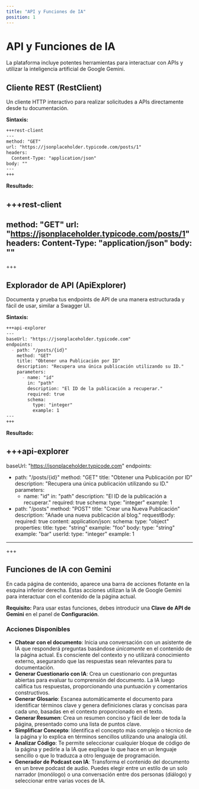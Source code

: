 ```yaml
---
title: "API y Funciones de IA"
position: 1
---
```


# API y Funciones de IA

La plataforma incluye potentes herramientas para interactuar con APIs y utilizar la inteligencia artificial de Google Gemini.

## Cliente REST (RestClient)

Un cliente HTTP interactivo para realizar solicitudes a APIs directamente desde tu documentación.

**Sintaxis:**

````markdown
+++rest-client
---
method: "GET"
url: "https://jsonplaceholder.typicode.com/posts/1"
headers:
  Content-Type: "application/json"
body: ""
---
+++
````

**Resultado:**

+++rest-client
---
method: "GET"
url: "https://jsonplaceholder.typicode.com/posts/1"
headers:
  Content-Type: "application/json"
body: ""
---
+++

## Explorador de API (ApiExplorer)

Documenta y prueba tus endpoints de API de una manera estructurada y fácil de usar, similar a Swagger UI.

**Sintaxis:**

````markdown
+++api-explorer
---
baseUrl: "https://jsonplaceholder.typicode.com"
endpoints:
  - path: "/posts/{id}"
    method: "GET"
    title: "Obtener una Publicación por ID"
    description: "Recupera una única publicación utilizando su ID."
    parameters:
      - name: "id"
        in: "path"
        description: "El ID de la publicación a recuperar."
        required: true
        schema:
          type: "integer"
          example: 1
---
+++
````

**Resultado:**

+++api-explorer
---
baseUrl: "https://jsonplaceholder.typicode.com"
endpoints:
  - path: "/posts/{id}"
    method: "GET"
    title: "Obtener una Publicación por ID"
    description: "Recupera una única publicación utilizando su ID."
    parameters:
      - name: "id"
        in: "path"
        description: "El ID de la publicación a recuperar."
        required: true
        schema:
          type: "integer"
          example: 1
  - path: "/posts"
    method: "POST"
    title: "Crear una Nueva Publicación"
    description: "Añade una nueva publicación al blog."
    requestBody:
      required: true
      content:
        application/json:
          schema:
            type: "object"
            properties:
              title:
                type: "string"
                example: "foo"
              body:
                type: "string"
                example: "bar"
              userId:
                type: "integer"
                example: 1
---
+++

## Funciones de IA con Gemini

En cada página de contenido, aparece una barra de acciones flotante en la esquina inferior derecha. Estas acciones utilizan la IA de Google Gemini para interactuar con el contenido de la página actual.

**Requisito:** Para usar estas funciones, debes introducir una **Clave de API de Gemini** en el panel de **Configuración**.

### Acciones Disponibles

- **Chatear con el documento**: Inicia una conversación con un asistente de IA que responderá preguntas basándose *únicamente* en el contenido de la página actual. Es consciente del contexto y no utilizará conocimiento externo, asegurando que las respuestas sean relevantes para tu documentación.
- **Generar Cuestionario con IA**: Crea un cuestionario con preguntas abiertas para evaluar tu comprensión del documento. La IA luego califica tus respuestas, proporcionando una puntuación y comentarios constructivos.
- **Generar Glosario**: Escanea automáticamente el documento para identificar términos clave y genera definiciones claras y concisas para cada uno, basadas en el contexto proporcionado en el texto.
- **Generar Resumen**: Crea un resumen conciso y fácil de leer de toda la página, presentado como una lista de puntos clave.
- **Simplificar Concepto**: Identifica el concepto más complejo o técnico de la página y lo explica en términos sencillos utilizando una analogía útil.
- **Analizar Código**: Te permite seleccionar cualquier bloque de código de la página y pedirle a la IA que explique lo que hace en un lenguaje sencillo o que lo traduzca a otro lenguaje de programación.
- **Generador de Podcast con IA**: Transforma el contenido del documento en un breve podcast de audio. Puedes elegir entre un estilo de un solo narrador (monólogo) o una conversación entre dos personas (diálogo) y seleccionar entre varias voces de IA.



